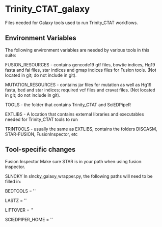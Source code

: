 # Trinity_CTAT_galaxy
Files needed for Galaxy tools used to run Trinity_CTAT workflows.

## Environment Variables

The following environment variables are needed by various tools in this suite:

FUSION_RESOURCES - contains gencode19 gtf files, bowtie indices, Hg19 fasta and fai files, star indices and gmap indices files for Fusion tools.
(Not located in git; do not include in git).

MUTATION_RESOURCES - contains jar files for mutation as well as Hg19 fasta, bed and star indices; required vcf files and cravat files.
(Not located in git; do not include in git).

TOOLS - the folder that contains Trinity_CTAT and SciEDPipeR

EXTLIBS - A location that contains external libraries and executables needed for Trinity_CTAT tools to run

TRINTOOLS - usually the same as EXTLIBS, contains the folders DISCASM, STAR-FUSION, FusionInspector, etc

## Tool-specific changes

Fusion Inspector
Make sure STAR is in your path when using fusion inspector.

SLNCKY
In slncky_galaxy_wrapper.py, the following paths will need to be filled in:

BEDTOOLS = ''

LASTZ = ''

LIFTOVER = ''

SCIEDPIPER_HOME = ''
